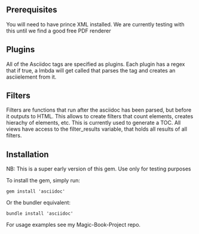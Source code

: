 Prerequisites
-------------

You will need to have prince XML installed. We are currently testing with this until we find a good free PDF renderer

Plugins
-------

All of the Asciidoc tags are specified as plugins. Each plugin has a regex that if true, a lmbda will get called that parses the tag and creates an asciielement from it.

Filters
-------

Filters are functions that run after the asciidoc has been parsed, but before it outputs to HTML. This allows to create filters that count elements, creates hierachy of elements, etc. This is currently used to generate a TOC. All views have access to the filter_results variable, that holds all results of all filters.

Installation
------------

NB: This is a super early version of this gem. Use only for testing purposes

To install the gem, simply run:

    gem install 'asciidoc'

Or the bundler equivalent:

    bundle install 'asciidoc'

For usage examples see my Magic-Book-Project repo.